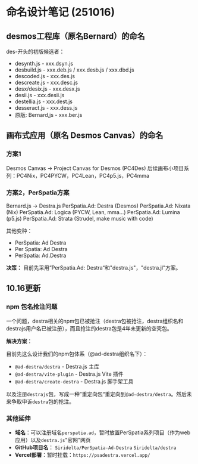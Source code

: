 # 命名设计笔记 (251016)

## desmos工程库（原名Bernard）的命名

des-开头的初版候选者：
- desynth.js - xxx.dsyn.js
- desbuild.js - xxx.deb.js / xxx.desb.js / xxx.dbd.js
- descoded.js - xxx.des.js
- descreate.js - xxx.desc.js
- desx/desix.js - xxx.desx.js
- desii.js - xxx.desii.js
- destellia.js - xxx.dest.js
- desseract.js - xxx.dess.js
- 原版: Bernard,js - xxx.ber.js

## 画布式应用（原名 Desmos Canvas）的命名

### 方案1
Desmos Canvas -> Project Canvas for Desmos (PC4Des)
后续画布小项目系列：PC4Nix，PC4PYCW，PC4Lean，PC4p5.js，PC4mma

### 方案2，PerSpatia方案
Bernard.js -> Destra.js
PerSpatia.Ad: Destra (Desmos)
PerSpatia.Ad: Nixata (Nix)
PerSpatia.Ad: Logica (PYCW, Lean, mma...)
PerSpatia.Ad: Lumina (p5.js)
PerSpatia.Ad: Strata (Strudel, make music with code)

其他变种：
- PerSpatia: Ad Destra
- Per Spatia: Ad Destra
- PerSpatia: Ad.Destra

**决策：** 目前先采用”PerSpatia.Ad: Destra“和"destra.js"，"destra.jl"方案。

## 10.16更新

### npm 包名抢注问题
一个问题，destra相关的npm包已被抢注（destra包被抢注，destra组织名和destrajs用户名已被注册），而且抢注的destra包是4年未更新的空壳包。

**解决方案**：

目前先这么设计我们的npm包体系（@ad-destra组织名下）：
- `@ad-destra/destra` - Destra.js 主库
- `@ad-destra/vite-plugin` - Destra.js Vite 插件
- `@ad-destra/create-destra` - Destra.js 脚手架工具

以及注册`destrajs`包，写成一种”重定向包“重定向到`@ad-destra/destra`。然后未来争取申诉`destra`包的抢注。

### 其他延伸
- **域名**：可以注册域名`perspatia.ad`，暂时放置PerSpatia系列项目（作为web应用）以及`destra.js`"官网"网页
- **GitHub项目名**： `Siridelta/PerSpatia-Ad-Destra` `Siridelta/destra`
- **Vercel部署**：暂时挂载：`https://psadestra.vercel.app/`
